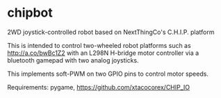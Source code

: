 # chipbot
2WD joystick-controlled robot based on NextThingCo's C.H.I.P. platform

This is intended to control two-wheeled robot platforms such as http://a.co/bwBc1Z2 with an L298N H-bridge motor controller via a bluetooth gamepad with two analog joysticks.

This implements soft-PWM on two GPIO pins to control motor speeds. 

Requirements: pygame, https://github.com/xtacocorex/CHIP_IO

